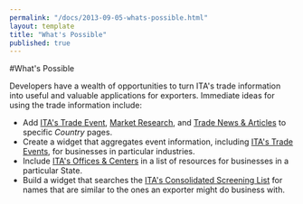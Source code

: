 ```yaml
---
permalink: "/docs/2013-09-05-whats-possible.html"
layout: template
title: "What's Possible"
published: true
---
```


#What's Possible

Developers have a wealth of opportunities to turn ITA's trade information into useful and valuable applications for exporters.  Immediate ideas for using the trade information include:

- Add [ITA's Trade Event](trade-events.html), [Market Research](market-research-library.html), and [Trade News & Articles](trade-news-articles.html) to specific _Country_ pages.
- Create a widget that aggregates event information, including [ITA's Trade Events](trade-events.html), for businesses in particular industries.
- Include [ITA's Offices & Centers](ita-office-locations) in a list of resources for businesses in a particular State.
- Build a widget that searches the [ITA's Consolidated Screening List](consolidated-screening-list.html) for names that are similar to the ones an exporter might do business with.

